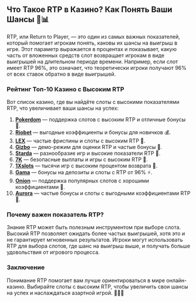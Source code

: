 ## Что Такое RTP в Казино? Как Понять Ваши Шансы 🎲📊

RTP, или Return to Player, — это один из самых важных показателей, который помогает игрокам понять, каковы их шансы на выигрыш в игре. Этот параметр выражается в процентах и показывает, какую часть от вложенных средств слот возвращает игрокам в виде выигрышей на длительном периоде времени. Например, если слот имеет RTP 96%, это означает, что теоретически игроки получают 96% от всех ставок обратно в виде выигрышей.

### Рейтинг Топ-10 Казино с Высоким RTP

Вот список казино, где вы найдёте слоты с высокими показателями RTP, что увеличивает ваши шансы на успех:

1. **[Pokerdom](https://brandplay.link/4k77v2yx)** — поддержка слотов с высоким RTP и отличные бонусы 🎲.
2. **[Riobet](https://brandplay.link/7xBLTPyj)** — выгодные коэффициенты и бонусы для новичков 💰.
3. **[LEX](https://brandplay.link/zW4hdDFV)** — частые фриспины и слоты с высоким RTP 🎉.
4. **[Gizbo](https://brandplay.link/bprXw4YV)** — демо-режим для оценки RTP и частые бонусы 🎁.
5. **[Starda](https://brandplay.link/fB7xwRFL)** — разнообразие игр и высокие показатели RTP 🎈.
6. **[7K](https://brandplay.link/BvQyFShp)** — безопасные выплаты и игры с высоким RTP 🎯.
7. **[1Xslots](https://brandplay.link/hSB1khtr)** — тысячи игр с высоким процентом возврата 🌟.
8. **[Gama](https://brandplay.link/j6NMKsDz)** — бонусы на депозиты и слоты с RTP от 96% ⚡.
9. **[Onion](https://brandplay.link/zBGRVpQ9)** — поддержка популярных слотов с хорошими коэффициентами 🎰.
10. **[Aurora](https://10trafic-stat2.com/click/668546556bcc6313411604bd/6766/13032/subaccount)** — частые бонусы и слоты с выгодными коэффициентами RTP 💎.

### Почему важен показатель RTP?

Знание RTP может быть полезным инструментом при выборе слота. Высокий RTP позволяет ожидать более частых выигрышей, хотя это и не гарантирует мгновенных результатов. Игроки могут использовать RTP для выбора слотов, где шанс на выигрыш выше, и получать больше удовольствия от игрового процесса.

### Заключение

Понимание RTP помогает вам лучше ориентироваться в мире онлайн-казино. Выбирайте слоты с высоким RTP, чтобы увеличить свои шансы на успех и наслаждаться азартной игрой. 🎉🎰💸
